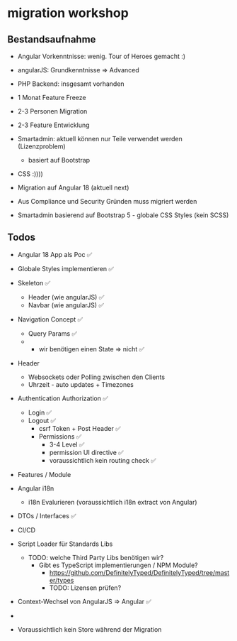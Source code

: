 # migration workshop

## Bestandsaufnahme

- Angular Vorkenntnisse: wenig. Tour of Heroes gemacht :) 
- angularJS: Grundkenntnisse => Advanced
- PHP Backend: insgesamt vorhanden

- 1 Monat Feature Freeze
- 2-3 Personen Migration
- 2-3 Feature Entwicklung

- Smartadmin: aktuell können nur Teile verwendet werden (Lizenzproblem)
  - basiert auf Bootstrap
- CSS :))))
- Migration auf Angular 18 (aktuell next)
- Aus Compliance und Security Gründen muss migriert werden
- Smartadmin basierend auf Bootstrap 5 - globale CSS Styles (kein SCSS)

 
## Todos
- Angular 18 App als Poc ✅
- Globale Styles implementieren ✅
- Skeleton ✅
  - Header (wie angularJS) ✅
  - Navbar (wie angularJS) ✅
- Navigation Concept ✅
  - Query Params ✅
  - + wir benötigen einen State => nicht ✅
- Header
  - Websockets oder Polling zwischen den Clients
  - Uhrzeit - auto updates + Timezones 
- Authentication Authorization ✅
  - Login ✅
  - Logout ✅
    - csrf Token + Post Header ✅
    - Permissions ✅
      - 3-4 Level ✅
      - permission UI directive ✅
      - voraussichtlich kein routing check ✅
- Features / Module
- Angular i18n
  - i18n Evalurieren (voraussichtlich i18n extract von Angular)
- DTOs / Interfaces ✅

- CI/CD 
- Script Loader für Standards Libs
  - TODO: welche Third Party Libs benötigen wir?
    - Gibt es TypeScript implementierungen / NPM Module?
      - https://github.com/DefinitelyTyped/DefinitelyTyped/tree/master/types
      - TODO: Lizensen prüfen? 
- Context-Wechsel von AngularJS => Angular ✅
- 



- Voraussichtlich kein Store während der Migration
